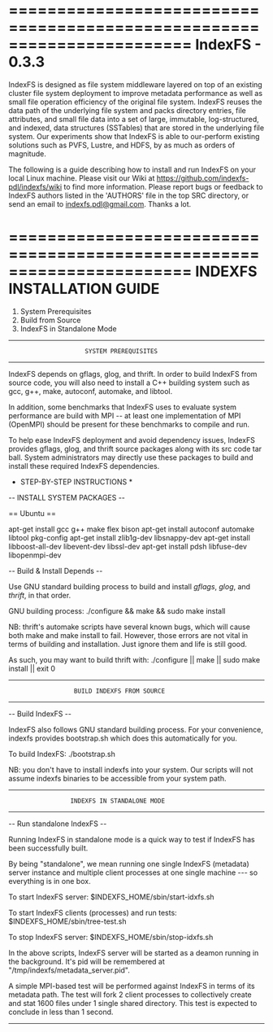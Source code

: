 =======================================================================
                          IndexFS - 0.3.3
=======================================================================

IndexFS is designed as file system middleware layered on top of an
existing cluster file system deployment to improve metadata performance
as well as small file operation efficiency of the original file system.
IndexFS reuses the data path of the underlying file system and packs
directory entries, file attributes, and small file data into a set of
large, immutable, log-structured, and indexed, data structures
(SSTables) that are stored in the underlying file system. Our
experiments show that IndexFS is able to our-perform existing solutions
such as PVFS, Lustre, and HDFS, by as much as orders of magnitude.

The following is a guide describing how to install and run IndexFS on
your local Linux machine. Please visit our Wiki at
https://github.com/indexfs-pdl/indexfs/wiki
to find more information. Please report bugs or feedback to IndexFS
authors listed in the 'AUTHORS' file in the top SRC directory, or send
an email to indexfs.pdl@gmail.com. Thanks a lot.

=======================================================================
                      INDEXFS INSTALLATION GUIDE
=======================================================================

  1. System Prerequisites
  2. Build from Source
  3. IndexFS in Standalone Mode

-----------------------------------------------------------------------
                         SYSTEM PREREQUISITES
-----------------------------------------------------------------------

IndexFS depends on gflags, glog, and thrift. In order to build IndexFS
from source code, you will also need to install a C++ building system
such as gcc, g++, make, autoconf, automake, and libtool.

In addition, some benchmarks that IndexFS uses to evaluate system
performance are build with MPI -- at least one implementation of MPI
(OpenMPI) should be present for these benchmarks to compile and run.

To help ease IndexFS deployment and avoid dependency issues, IndexFS
provides gflags, glog, and thrift source packages along with its src
code tar ball. System administrators may directly use these
packages to build and install these required IndexFS dependencies.


* STEP-BY-STEP INSTRUCTIONS *

 -- INSTALL SYSTEM PACKAGES --

  ==  Ubuntu  ==

  apt-get install gcc g++ make flex bison
  apt-get install autoconf automake libtool pkg-config
  apt-get install zlib1g-dev libsnappy-dev
  apt-get install libboost-all-dev libevent-dev libssl-dev
  apt-get install pdsh libfuse-dev libopenmpi-dev

 -- Build & Install Depends --

  Use GNU standard building process to build and install
  *gflags*, *glog*, and *thrift*, in that order.

  GNU building process:
    ./configure && make && sudo make install

  NB: thrift's automake scripts have several known bugs,
  which will cause both make and make install to fail.
  However, those errors are not vital in terms of building
  and installation. Just ignore them and life is still good.

  As such, you may want to build thrift with:
    ./configure || make || sudo make install || exit 0

-----------------------------------------------------------------------
                      BUILD INDEXFS FROM SOURCE
-----------------------------------------------------------------------

 -- Build IndexFS --

  IndexFS also follows GNU standard building process. For
  your convenience, indexfs provides bootstrap.sh which does
  this automatically for you.

  To build IndexFS:
    ./bootstrap.sh

  NB: you don't have to install indexfs into your system.
  Our scripts will not assume indexfs binaries to be
  accessible from your system path.

-----------------------------------------------------------------------
                     INDEXFS IN STANDALONE MODE
-----------------------------------------------------------------------

 -- Run standalone IndexFS --

  Running IndexFS in standalone mode is a quick way to
  test if IndexFS has been successfully built.

  By being "standalone", we mean running one single IndexFS
  (metadata) server instance and multiple client processes
  at one single machine --- so everything is in one box.

  To start IndexFS server:
    $INDEXFS_HOME/sbin/start-idxfs.sh

  To start IndexFS clients (processes) and run tests:
    $INDEXFS_HOME/sbin/tree-test.sh

  To stop IndexFS server:
    $INDEXFS_HOME/sbin/stop-idxfs.sh

  In the above scripts, IndexFS server will be started as
  a deamon running in the background. It's pid will be
  remembered at "/tmp/indexfs/metadata_server.pid".

  A simple MPI-based test will be performed against IndexFS
  in terms of its metadata path. The test will fork 2
  client processes to collectively create and stat 1600
  files under 1 single shared directory. This test is
  expected to conclude in less than 1 second.

-----------------------------------------------------------------------
